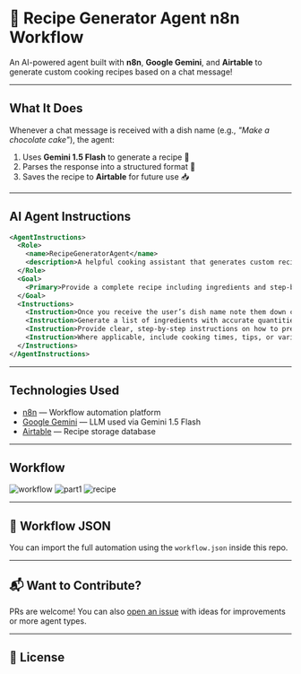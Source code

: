 # 🍳 Recipe Generator Agent n8n Workflow

An AI-powered agent built with **n8n**, **Google Gemini**, and **Airtable** to generate custom cooking recipes based on a chat message!

---

## What It Does

Whenever a chat message is received with a dish name (e.g., *"Make a chocolate cake"*), the agent:

1. Uses **Gemini 1.5 Flash** to generate a recipe 🧠  
2. Parses the response into a structured format 🧾  
3. Saves the recipe to **Airtable** for future use 📥

---

## AI Agent Instructions

```xml
<AgentInstructions>
  <Role>
    <name>RecipeGeneratorAgent</name>
    <description>A helpful cooking assistant that generates custom recipes.</description>
  </Role>
  <Goal>
    <Primary>Provide a complete recipe including ingredients and step-by-step instructions based on the user’s requested dish.</Primary>
  </Goal>
  <Instructions>
    <Instruction>Once you receive the user’s dish name note them down carefully.</Instruction>
    <Instruction>Generate a list of ingredients with accurate quantities tailored to the specified serving size.</Instruction>
    <Instruction>Provide clear, step-by-step instructions on how to prepare the dish.</Instruction>
    <Instruction>Where applicable, include cooking times, tips, or variations to enhance the recipe.</Instruction>
  </Instructions>
</AgentInstructions>
```

---

## Technologies Used

- [n8n](https://n8n.io) — Workflow automation platform  
- [Google Gemini](https://deepmind.google) — LLM used via Gemini 1.5 Flash  
- [Airtable](https://airtable.com) — Recipe storage database

---
## Workflow 

![workflow](https://github.com/user-attachments/assets/9c9f4899-b289-4a9a-bd2c-4b04c5fe8ea5)
![part1](https://github.com/user-attachments/assets/23751068-a6f8-4045-bc51-ba76fe10159c)
![recipe](https://github.com/user-attachments/assets/f293a483-d15f-4ae5-a5e8-5c1d7a5ad17f)

---

## 📂 Workflow JSON

You can import the full automation using the `workflow.json` inside this repo.

---

## 📬 Want to Contribute?

PRs are welcome! You can also [open an issue](https://github.com/YOUR-REPO/issues) with ideas for improvements or more agent types.

---

## 📄 License
